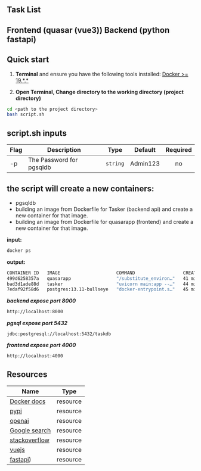 ## Task List 
## Frontend (quasar (vue3)) Backend (python fastapi)


## Quick start
1. **Terminal** and ensure you have the following tools installed:
   [Docker >= 19.\*.\*](https://docs.docker.com/engine/install/)

3. **Open Terminal, Change directory to the working directory (project directory)** 

```bash
cd <path to the project directory>
bash script.sh  
```
## script.sh inputs

| Flag | Description                                                               | Type           | Default   | Required |
|------|---------------------------------------------------------------------------|----------------|-----------|:--------:|
| -p   | The Password for pgsqldb                                                  | `string`       | Admin123  |    no    | 


## the script will create a new containers:
- pgsqldb 
- building an image from Dockerfile for Tasker (backend api) and  create a new container for that image. 
- building an image from Dockerfile for quasarapp (frontend) and  create a new container for that image. 

**input:**
```bash
docker ps
```
**output:**
```bash
CONTAINER ID   IMAGE                     COMMAND                  CREATED          STATUS          PORTS                    NAMES
499d6258357a   quasarapp                 "/substitute_environ…"   41 minutes ago   Up 41 minutes   0.0.0.0:4000->80/tcp     quasarapp
bad3d1ade88d   tasker                    "uvicorn main:app --…"   44 minutes ago   Up 44 minutes   0.0.0.0:8000->8000/tcp   tasker
7edaf92f58d6   postgres:13.11-bullseye   "docker-entrypoint.s…"   45 minutes ago   Up 45 minutes   0.0.0.0:5432->5432/tcp   pgsql
```
***backend expose port 8000***
```bash
http://localhost:8000
```
***pgsql expose port 5432***
```
jdbc:postgresql://localhost:5432/taskdb
```
***frontend expose port 4000***
```bash
http://localhost:4000
```

## Resources
| Name                                        | Type      |
|---------------------------------------------|-----------|
| [Docker docs](https://docs.docker.com/)     | resource  |
| [pypi](https://pypi.org/)                   | resource  |
| [openai](https://pypi.org/project/openai/)  | resource  |
| [Google search](https://www.google.com/)    | resource  |
| [stackoverflow](https://stackoverflow.com/) | resource  |
| [vuejs](https://vuejs.org/)                 | resource  |
| [fastapi](https://fastapi.tiangolo.com/))   | resource  |

